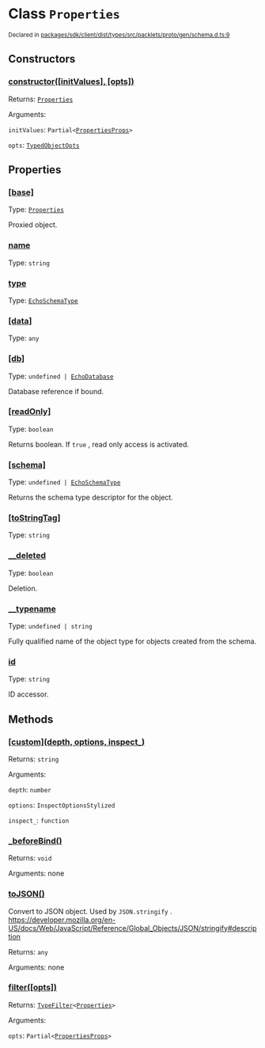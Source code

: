 # Class `Properties`
<sub>Declared in [packages/sdk/client/dist/types/src/packlets/proto/gen/schema.d.ts:9]()</sub>





## Constructors
### [constructor(\[initValues\], \[opts\])]()



Returns: <code>[Properties](/api/@dxos/react-client/classes/Properties)</code>

Arguments: 

`initValues`: <code>Partial&lt;[PropertiesProps](/api/@dxos/react-client/types/PropertiesProps)&gt;</code>

`opts`: <code>[TypedObjectOpts](/api/@dxos/react-client/types/TypedObjectOpts)</code>


## Properties
### [[base]]()
Type: <code>[Properties](/api/@dxos/react-client/classes/Properties)</code>

Proxied object.

### [name]()
Type: <code>string</code>

### [type]()
Type: <code>[EchoSchemaType](/api/@dxos/react-client/classes/EchoSchemaType)</code>

### [[data]]()
Type: <code>any</code>

### [[db]]()
Type: <code>undefined | [EchoDatabase](/api/@dxos/react-client/classes/EchoDatabase)</code>

Database reference if bound.

### [[readOnly]]()
Type: <code>boolean</code>

Returns boolean. If  `true` , read only access is activated.

### [[schema]]()
Type: <code>undefined | [EchoSchemaType](/api/@dxos/react-client/classes/EchoSchemaType)</code>

Returns the schema type descriptor for the object.

### [[toStringTag]]()
Type: <code>string</code>

### [__deleted]()
Type: <code>boolean</code>

Deletion.

### [__typename]()
Type: <code>undefined | string</code>

Fully qualified name of the object type for objects created from the schema.

### [id]()
Type: <code>string</code>

ID accessor.


## Methods
### [\[custom\](depth, options, inspect_)]()



Returns: <code>string</code>

Arguments: 

`depth`: <code>number</code>

`options`: <code>InspectOptionsStylized</code>

`inspect_`: <code>function</code>

### [_beforeBind()]()



Returns: <code>void</code>

Arguments: none

### [toJSON()]()



Convert to JSON object. Used by  `JSON.stringify` .
https://developer.mozilla.org/en-US/docs/Web/JavaScript/Reference/Global_Objects/JSON/stringify#description


Returns: <code>any</code>

Arguments: none

### [filter(\[opts\])]()



Returns: <code>[TypeFilter](/api/@dxos/react-client/types/TypeFilter)&lt;[Properties](/api/@dxos/react-client/classes/Properties)&gt;</code>

Arguments: 

`opts`: <code>Partial&lt;[PropertiesProps](/api/@dxos/react-client/types/PropertiesProps)&gt;</code>
